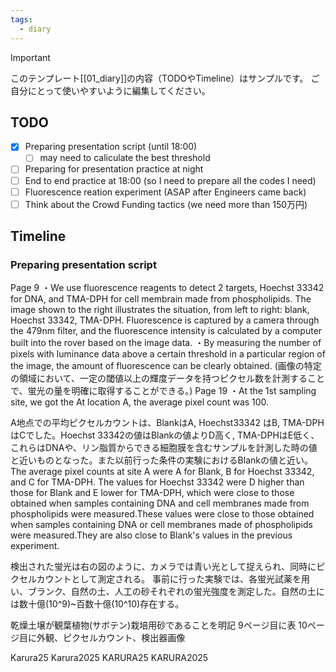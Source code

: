 ```yaml
---
tags:
  - diary
---
```

> [!IMPORTANT]
> このテンプレート[[01_diary]]の内容（TODOやTimeline）はサンプルです。
> ご自分にとって使いやすいように編集してください。

## TODO

- [x] Preparing presentation script (until 18:00)
	- [ ] may need to caliculate the best threshold
- [ ] Preparing for presentation practice at night
- [ ] End to end practice at 18:00 (so I need to prepare all the codes I need)
- [ ] Fluorescence reation experiment (ASAP after Engineers came back)
- [ ] Think about the Crowd Funding tactics (we need more than 150万円)

## Timeline
### Preparing presentation script
Page 9
・We use fluorescence reagents to detect 2 targets, Hoechst 33342 for DNA, and TMA-DPH for cell membrain made from phospholipids. The image shown to the right illustrates the situation, from left to right: blank, Hoechst 33342, TMA-DPH.  Fluorescence is captured by a camera through the 479nm filter, and the fluorescence intensity is calculated by a computer built into the rover based on the image data.
・By measuring the number of pixels with luminance data above a certain threshold in a particular region of the image, the amount of fluorescence can be clearly obtained.
(画像の特定の領域において、一定の閾値以上の輝度データを持つピクセル数を計測することで、蛍光の量を明確に取得することができる。)
Page 19
・At the 1st sampling site, we got the At location A, the average pixel count was 100.


A地点での平均ピクセルカウントは、BlankはA, Hoechst33342 はB, TMA-DPHはCでした。Hoechst 33342の値はBlankの値よりD高く, TMA-DPHはE低く、これらはDNAや、リン脂質からできる細胞膜を含むサンプルを計測した時の値と近いものとなった。また以前行った条件の実験におけるBlankの値と近い。
The average pixel counts at site A were A for Blank, B for Hoechst 33342, and C for TMA-DPH. The values for Hoechst 33342 were D higher than those for Blank and E lower for TMA-DPH, which were close to those obtained when samples containing DNA and cell membranes made from phospholipids were measured.These values were close to those obtained when samples containing DNA or cell membranes made of phospholipids were measured.They are also close to Blank's values in the previous experiment.

検出された蛍光は右の図のように、カメラでは青い光として捉えられ、同時にピクセルカウントとして測定される。
事前に行った実験では、各蛍光試薬を用い、ブランク、自然の土、人工の砂それぞれの蛍光強度を測定した。自然の土には数十億(10^9)~百数十億(10^10)存在する。


乾燥土壌が観葉植物(サボテン)栽培用砂であることを明記
9ページ目に表
10ページ目に外観、ピクセルカウント、検出器画像


Karura25
Karura2025
KARURA25
KARURA2025